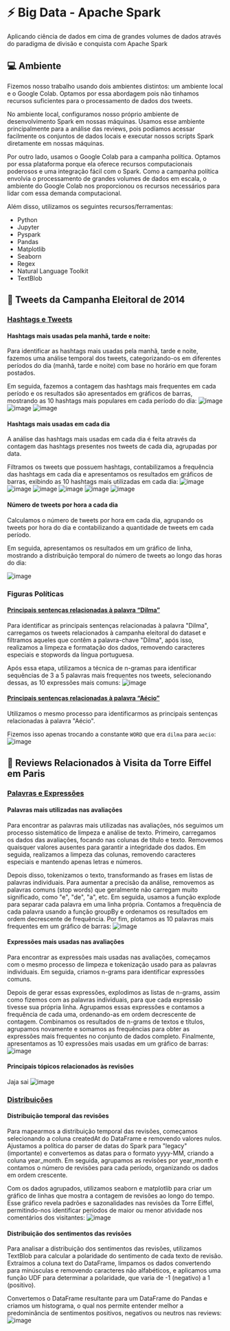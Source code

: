 
# ⚡ Big Data - Apache Spark

Aplicando ciência de dados em cima de grandes volumes de dados através do paradigma de divisão e conquista com Apache Spark




## 💻 Ambiente

Fizemos nosso trabalho usando dois ambientes distintos: um ambiente local e o Google Colab. Optamos por essa abordagem pois não tinhamos recursos suficientes para o processamento de dados dos tweets.

No ambiente local, configuramos nosso próprio ambiente de desenvolvimento Spark em nossas máquinas. Usamos esse ambiente principalmente para a análise das reviews, pois podíamos acessar facilmente os conjuntos de dados locais e executar nossos scripts Spark diretamente em nossas máquinas.

Por outro lado, usamos o Google Colab para a campanha política. Optamos por essa plataforma porque ela oferece recursos computacionais poderosos e uma integração fácil com o Spark. Como a campanha política envolvia o processamento de grandes volumes de dados em escala, o ambiente do Google Colab nos proporcionou os recursos necessários para lidar com essa demanda computacional.

Além disso, utilizamos os seguintes recursos/ferramentas:
 - Python
 - Jupyter
 - Pyspark
 - Pandas
 - Matplotlib
 - Seaborn
 - Regex
 - Natural Language Toolkit
 - TextBlob

## 🐤 Tweets da Campanha Eleitoral de 2014

### [Hashtags e Tweets](https://github.com/thomz2/big-data-spark/blob/main/analysis/election_campaign/hashtags_and_tweets.ipynb)

#### Hashtags mais usadas pela manhã, tarde e noite:
Para identificar as hashtags mais usadas pela manhã, tarde e noite, fazemos uma análise temporal dos tweets, categorizando-os em diferentes períodos do dia (manhã, tarde e noite) com base no horário em que foram postados. 

Em seguida, fazemos a contagem das hashtags mais frequentes em cada período e os resultados são apresentados em gráficos de barras, mostrando as 10 hashtags mais populares em cada período do dia:
![image](https://github.com/thomz2/big-data-spark/assets/82160387/29461700-ba80-45b4-baf8-4087a305f49c)
![image](https://github.com/thomz2/big-data-spark/assets/82160387/5ddfe7f3-a70f-416b-8c00-18ca3e588376)
![image](https://github.com/thomz2/big-data-spark/assets/82160387/0f917453-105d-469b-a376-456edfed091a)

#### Hashtags mais usadas em cada dia
A análise das hashtags mais usadas em cada dia é feita através da contagem das hashtags presentes nos tweets de cada dia, agrupadas por data. 

Filtramos os tweets que possuem hashtags, contabilizamos a frequência das hashtags em cada dia e apresentamos os resultados em gráficos de barras, exibindo as 10 hashtags mais utilizadas em cada dia:
![image](https://github.com/thomz2/big-data-spark/assets/82160387/2b854da1-dc38-4c8e-a5be-6aba4a79162d)
![image](https://github.com/thomz2/big-data-spark/assets/82160387/a3f41341-509b-4a8b-a051-173957c4f476)
![image](https://github.com/thomz2/big-data-spark/assets/82160387/27678806-1865-4a5c-84c1-c39923557c22)
![image](https://github.com/thomz2/big-data-spark/assets/82160387/7f1d44db-382c-4474-a63b-4313c19eb32a)
![image](https://github.com/thomz2/big-data-spark/assets/82160387/5a004644-d180-4a98-9e6b-0ac750ded28a)
![image](https://github.com/thomz2/big-data-spark/assets/82160387/35314cc2-10ad-475c-ac88-dc6ba5c07645)

#### Número de tweets por hora a cada dia
Calculamos o número de tweets por hora em cada dia, agrupando os tweets por hora do dia e contabilizando a quantidade de tweets em cada período. 

Em seguida, apresentamos os resultados em um gráfico de linha, mostrando a distribuição temporal do número de tweets ao longo das horas do dia:

![image](https://github.com/thomz2/big-data-spark/assets/82160387/291ff125-d9f3-4d74-9e5e-23d77483e5a7)

### Figuras Políticas

#### [Principais sentenças relacionadas à palavra “Dilma”](https://github.com/thomz2/big-data-spark/blob/main/analysis/election_campaign/dilma.ipynb)
Para identificar as principais sentenças relacionadas à palavra "Dilma", carregamos os tweets relacionados à campanha eleitoral do dataset e filtramos aqueles que contêm a palavra-chave "Dilma", após isso, realizamos a limpeza e formatação dos dados, removendo caracteres especiais e stopwords da língua portuguesa. 

Após essa etapa, utilizamos a técnica de n-gramas para identificar sequências de 3 a 5 palavras mais frequentes nos tweets, selecionando dessas, as 10 expressões mais comuns:
![image](https://github.com/thomz2/big-data-spark/assets/82160387/c0fe029f-2e82-4b78-91e6-037300b1ec35)

#### [Principais sentenças relacionadas à palavra “Aécio”](https://github.com/thomz2/big-data-spark/blob/main/analysis/election_campaign/aecio.ipynb)
Utilizamos o mesmo processo para identificarmos as principais sentenças relacionadas à palavra "Aécio".

Fizemos isso apenas trocando a constante `WORD` que era `dilma` para `aecio`:
![image](https://github.com/thomz2/big-data-spark/assets/82160387/6435e1d6-1e4f-468a-99be-58ae1f3c6eae)

## 🗼 Reviews Relacionados à Visita da Torre Eiffel em Paris

### [Palavras e Expressões](https://github.com/thomz2/big-data-spark/blob/main/analysis/eiffel_tower/most_frequent_words_and_expressions.ipynb)

#### Palavras mais utilizadas nas avaliações
Para encontrar as palavras mais utilizadas nas avaliações, nós seguimos um processo sistemático de limpeza e análise de texto. Primeiro, carregamos os dados das avaliações, focando nas colunas de título e texto. Removemos quaisquer valores ausentes para garantir a integridade dos dados. Em seguida, realizamos a limpeza das colunas, removendo caracteres especiais e mantendo apenas letras e números.

Depois disso, tokenizamos o texto, transformando as frases em listas de palavras individuais. Para aumentar a precisão da análise, removemos as palavras comuns (stop words) que geralmente não carregam muito significado, como "e", "de", "a", etc. Em seguida, usamos a função explode para separar cada palavra em uma linha própria. Contamos a frequência de cada palavra usando a função groupBy e ordenamos os resultados em ordem decrescente de frequência. Por fim, plotamos as 10 palavras mais frequentes em um gráfico de barras:
![image](https://github.com/thomz2/big-data-spark/assets/82160387/7b917330-c775-4654-958d-c27e8a47cfce)

#### Expressões mais usadas nas avaliações
Para encontrar as expressões mais usadas nas avaliações, começamos com o mesmo processo de limpeza e tokenização usado para as palavras individuais. Em seguida, criamos n-grams para identificar expressões comuns.

Depois de gerar essas expressões, explodimos as listas de n-grams, assim como fizemos com as palavras individuais, para que cada expressão tivesse sua própria linha. Agrupamos essas expressões e contamos a frequência de cada uma, ordenando-as em ordem decrescente de contagem. Combinamos os resultados de n-grams de textos e títulos, agrupamos novamente e somamos as frequências para obter as expressões mais frequentes no conjunto de dados completo. Finalmente, apresentamos as 10 expressões mais usadas em um gráfico de barras:
![image](https://github.com/thomz2/big-data-spark/assets/82160387/55df194b-b0f8-4c25-aaab-08006ca18354)

#### Principais tópicos relacionados às revisões
Jaja sai
![image](https://github.com/thomz2/big-data-spark/assets/82160387/2d8eb776-2b72-48ee-b1db-d68f6afd3a11)

### [Distribuições](https://github.com/thomz2/big-data-spark/blob/main/analysis/eiffel_tower/distributions.ipynb)

#### Distribuição temporal das revisões
Para mapearmos a distribuição temporal das revisões, começamos selecionando a coluna createdAt do DataFrame e removendo valores nulos. Ajustamos a política do parser de datas do Spark para "legacy" (importante) e convertemos as datas para o formato yyyy-MM, criando a coluna year_month. Em seguida, agrupamos as revisões por year_month e contamos o número de revisões para cada período, organizando os dados em ordem crescente.

Com os dados agrupados, utilizamos seaborn e matplotlib para criar um gráfico de linhas que mostra a contagem de revisões ao longo do tempo. Esse gráfico revela padrões e sazonalidades nas revisões da Torre Eiffel, permitindo-nos identificar períodos de maior ou menor atividade nos comentários dos visitantes:
![image](https://github.com/thomz2/big-data-spark/assets/82160387/550ddfa4-fc76-4664-9ebc-9e4b6d325152)

#### Distribuição dos sentimentos das revisões
Para analisar a distribuição dos sentimentos das revisões, utilizamos TextBlob para calcular a polaridade do sentimento de cada texto de revisão. Extraímos a coluna text do DataFrame, limpamos os dados convertendo para minúsculas e removendo caracteres não alfabéticos, e aplicamos uma função UDF para determinar a polaridade, que varia de -1 (negativo) a 1 (positivo).

Convertemos o DataFrame resultante para um DataFrame do Pandas e criamos um histograma, o qual nos permite entender melhor a predominância de sentimentos positivos, negativos ou neutros nas reviews:
![image](https://github.com/thomz2/big-data-spark/assets/82160387/c84a36f2-8cde-4eeb-b192-ec2c5ea84af5)
